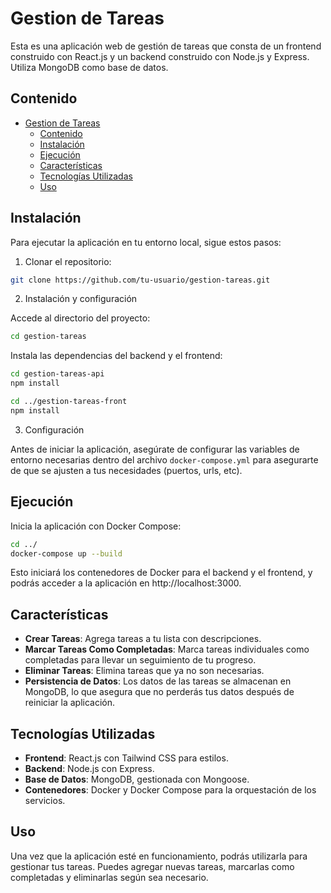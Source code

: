 # Gestion de Tareas

Esta es una aplicación web de gestión de tareas que consta de un frontend construido con React.js y un backend construido con Node.js y Express. Utiliza MongoDB como base de datos.

## Contenido

- [Gestion de Tareas](#gestion-de-tareas)
  - [Contenido](#contenido)
  - [Instalación](#instalación)
  - [Ejecución](#ejecución)
  - [Características](#características)
  - [Tecnologías Utilizadas](#tecnologías-utilizadas)
  - [Uso](#uso)

## Instalación

Para ejecutar la aplicación en tu entorno local, sigue estos pasos:

1. Clonar el repositorio:

```bash
git clone https://github.com/tu-usuario/gestion-tareas.git
```

2. Instalación y configuración

Accede al directorio del proyecto:

```bash
cd gestion-tareas
```

Instala las dependencias del backend y el frontend:

```bash
cd gestion-tareas-api
npm install

cd ../gestion-tareas-front
npm install
```

3. Configuración

Antes de iniciar la aplicación, asegúrate de configurar las variables de entorno necesarias dentro del archivo `docker-compose.yml` para asegurarte de que se ajusten a tus necesidades (puertos, urls, etc).

## Ejecución

Inicia la aplicación con Docker Compose:

```bash
cd ../
docker-compose up --build
```

Esto iniciará los contenedores de Docker para el backend y el frontend, y podrás acceder a la aplicación en http://localhost:3000.

## Características

- **Crear Tareas**: Agrega tareas a tu lista con descripciones.
- **Marcar Tareas Como Completadas**: Marca tareas individuales como completadas para llevar un seguimiento de tu progreso.
- **Eliminar Tareas**: Elimina tareas que ya no son necesarias.
- **Persistencia de Datos**: Los datos de las tareas se almacenan en MongoDB, lo que asegura que no perderás tus datos después de reiniciar la aplicación.

## Tecnologías Utilizadas

- **Frontend**: React.js con Tailwind CSS para estilos.
- **Backend**: Node.js con Express.
- **Base de Datos**: MongoDB, gestionada con Mongoose.
- **Contenedores**: Docker y Docker Compose para la orquestación de los servicios.

## Uso

Una vez que la aplicación esté en funcionamiento, podrás utilizarla para gestionar tus tareas. Puedes agregar nuevas tareas, marcarlas como completadas y eliminarlas según sea necesario.
